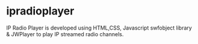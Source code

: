 ipradioplayer
=============
IP Radio Player is developed using HTML,CSS, Javascript swfobject library & JWPlayer to play IP streamed radio channels.

